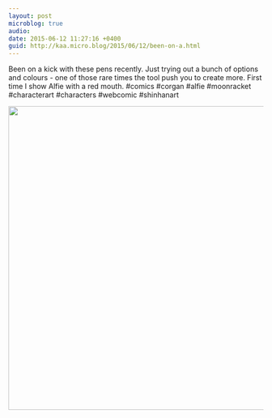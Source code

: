 ```yaml
---
layout: post
microblog: true
audio: 
date: 2015-06-12 11:27:16 +0400
guid: http://kaa.micro.blog/2015/06/12/been-on-a.html
---
```

Been on a kick with these pens recently. Just trying out a bunch of options and colours - one of those rare times the tool push you to create more. First time I show Alfie with a red mouth. #comics #corgan #alfie #moonracket #characterart #characters #webcomic #shinhanart

<img src="https://www.kaa.bz/uploads/2018/7bdb7915ab.jpg" width="600" height="600" />
